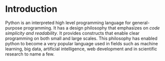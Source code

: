 # Introduction

Python is an interpreted high level programming language for general-purpose programming. It has a
design philosophy that emphasizes on *code simplicity and readability*. It provides constructs that
enable clear programming on both small and large scales. This philosophy has enabled python to become
a very popular language used in fields such as machine learning, big data, artificial intelligence,
web development and in scientific research to name a few.

